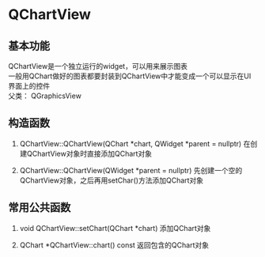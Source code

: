 # QChartView

## 基本功能
QChartView是一个独立运行的widget，可以用来展示图表  
一般用QChart做好的图表都要封装到QChartView中才能变成一个可以显示在UI界面上的控件  
父类： QGraphicsView  


## 构造函数
1. QChartView::QChartView(QChart \*chart, QWidget \*parent = nullptr)
在创建QChartView对象时直接添加QChart对象  

2. QChartView::QChartView(QWidget \*parent = nullptr)
先创建一个空的QChartView对象，之后再用setChar()方法添加QChart对象  


## 常用公共函数
1. void QChartView::setChart(QChart \*chart)
添加QChart对象  

2. QChart \*QChartView::chart() const
返回包含的QChart对象  

